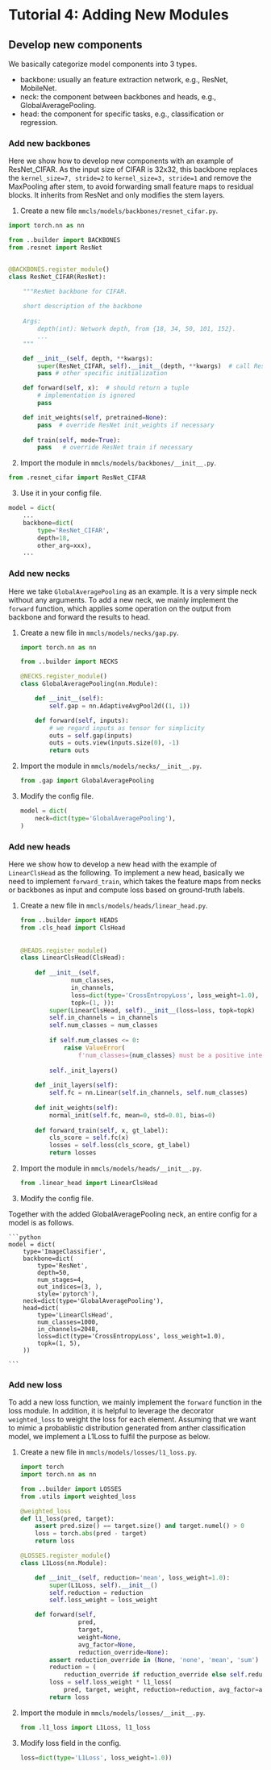# Tutorial 4: Adding New Modules

## Develop new components

We basically categorize model components into 3 types.

- backbone: usually an feature extraction network, e.g., ResNet, MobileNet.
- neck: the component between backbones and heads, e.g., GlobalAveragePooling.
- head: the component for specific tasks, e.g., classification or regression.

### Add new backbones

Here we show how to develop new components with an example of ResNet_CIFAR.
As the input size of CIFAR is 32x32, this backbone replaces the `kernel_size=7, stride=2` to `kernel_size=3, stride=1` and remove the MaxPooling after stem, to avoid forwarding small feature maps to residual blocks.
It inherits from ResNet and only modifies the stem layers.

1. Create a new file `mmcls/models/backbones/resnet_cifar.py`.

```python
import torch.nn as nn

from ..builder import BACKBONES
from .resnet import ResNet


@BACKBONES.register_module()
class ResNet_CIFAR(ResNet):

    """ResNet backbone for CIFAR.
    
    short description of the backbone
    
    Args:
        depth(int): Network depth, from {18, 34, 50, 101, 152}.
        ...
    """

    def __init__(self, depth, **kwargs):
        super(ResNet_CIFAR, self).__init__(depth, **kwargs)  # call ResNet init
        pass # other specific initialization

    def forward(self, x):  # should return a tuple
        # implementation is ignored
        pass

    def init_weights(self, pretrained=None):
        pass  # override ResNet init_weights if necessary
        
    def train(self, mode=True):
        pass   # override ResNet train if necessary
```

2. Import the module in `mmcls/models/backbones/__init__.py`.

```python
from .resnet_cifar import ResNet_CIFAR
```

3. Use it in your config file.

```python
model = dict(
    ...
    backbone=dict(
        type='ResNet_CIFAR',
        depth=18,
        other_arg=xxx),
    ...
```

### Add new necks

Here we take `GlobalAveragePooling` as an example. It is a very simple neck without any arguments.
To add a new neck, we mainly implement the `forward` function, which applies some operation on the output from backbone and forward the results to head.

1. Create a new file in `mmcls/models/necks/gap.py`.

    ```python
    import torch.nn as nn
    
    from ..builder import NECKS

    @NECKS.register_module()
    class GlobalAveragePooling(nn.Module):

        def __init__(self):
            self.gap = nn.AdaptiveAvgPool2d((1, 1))

        def forward(self, inputs):
            # we regard inputs as tensor for simplicity
            outs = self.gap(inputs)
            outs = outs.view(inputs.size(0), -1)
            return outs
    ```

2. Import the module in `mmcls/models/necks/__init__.py`.

    ```python
    from .gap import GlobalAveragePooling
    ```

3. Modify the config file.

    ```python
    model = dict(
        neck=dict(type='GlobalAveragePooling'),
    )
    ```

### Add new heads

Here we show how to develop a new head with the example of `LinearClsHead` as the following.
To implement a new head, basically we need to implement `forward_train`, which takes the feature maps from necks or backbones as input and compute loss based on ground-truth labels.

1. Create a new file in `mmcls/models/heads/linear_head.py`.

    ```python
    from ..builder import HEADS
    from .cls_head import ClsHead
     
     
    @HEADS.register_module()
    class LinearClsHead(ClsHead):
     
        def __init__(self,
                  num_classes,
                  in_channels,
                  loss=dict(type='CrossEntropyLoss', loss_weight=1.0),
                  topk=(1, )):
            super(LinearClsHead, self).__init__(loss=loss, topk=topk)
            self.in_channels = in_channels
            self.num_classes = num_classes
            
            if self.num_classes <= 0:
                raise ValueError(
                    f'num_classes={num_classes} must be a positive integer')
            
            self._init_layers()
        
        def _init_layers(self):
            self.fc = nn.Linear(self.in_channels, self.num_classes)
        
        def init_weights(self):
            normal_init(self.fc, mean=0, std=0.01, bias=0)
        
        def forward_train(self, x, gt_label):
            cls_score = self.fc(x)
            losses = self.loss(cls_score, gt_label)
            return losses
    
    ```


2. Import the module in `mmcls/models/heads/__init__.py`.

    ```python
    from .linear_head import LinearClsHead
    ```

3. Modify the config file.

Together with the added GlobalAveragePooling neck, an entire config for a model is as follows.

    ```python
    model = dict(
        type='ImageClassifier',
        backbone=dict(
            type='ResNet',
            depth=50,
            num_stages=4,
            out_indices=(3, ),
            style='pytorch'),
        neck=dict(type='GlobalAveragePooling'),
        head=dict(
            type='LinearClsHead',
            num_classes=1000,
            in_channels=2048,
            loss=dict(type='CrossEntropyLoss', loss_weight=1.0),
            topk=(1, 5),
        ))
         
    ```

### Add new loss

To add a new loss function, we mainly implement the `forward` function in the loss module.
In addition, it is helpful to leverage the decorator `weighted_loss` to weight the loss for each element.
Assuming that we want to mimic a probablistic distribution generated from anther classification model, we implement a L1Loss to fulfil the purpose as below. 

1. Create a new file in `mmcls/models/losses/l1_loss.py`.
    ```python
    import torch
    import torch.nn as nn
    
    from ..builder import LOSSES
    from .utils import weighted_loss
    
    @weighted_loss
    def l1_loss(pred, target):
        assert pred.size() == target.size() and target.numel() > 0
        loss = torch.abs(pred - target)
        return loss
    
    @LOSSES.register_module()
    class L1Loss(nn.Module):
    
        def __init__(self, reduction='mean', loss_weight=1.0):
            super(L1Loss, self).__init__()
            self.reduction = reduction
            self.loss_weight = loss_weight
    
        def forward(self,
                    pred,
                    target,
                    weight=None,
                    avg_factor=None,
                    reduction_override=None):
            assert reduction_override in (None, 'none', 'mean', 'sum')
            reduction = (
                reduction_override if reduction_override else self.reduction)
            loss = self.loss_weight * l1_loss(
                pred, target, weight, reduction=reduction, avg_factor=avg_factor)
            return loss
    ```

2. Import the module in `mmcls/models/losses/__init__.py`.
    ```python
    from .l1_loss import L1Loss, l1_loss
    ```

3. Modify loss field in the config.
    ```python
    loss=dict(type='L1Loss', loss_weight=1.0))
    ```
